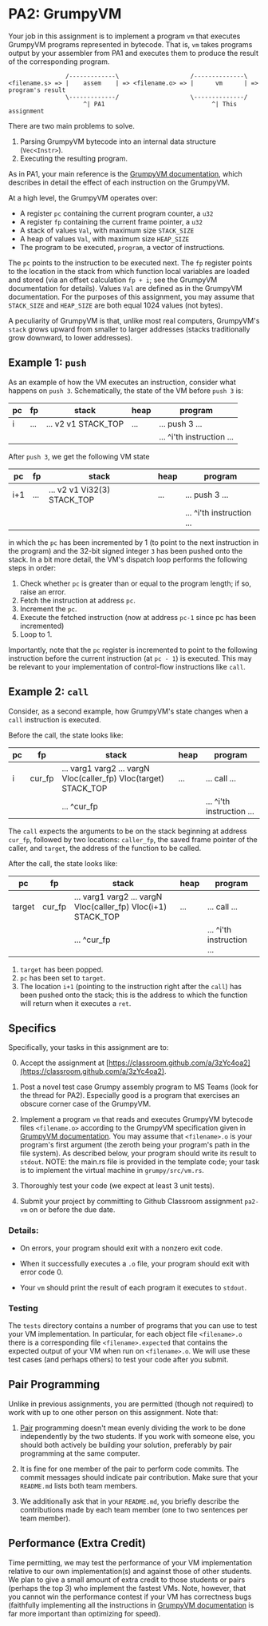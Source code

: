 # PA2: GrumpyVM

Your job in this assignment is to implement a program `vm` that executes GrumpyVM programs represented in bytecode. That is, `vm` takes programs output by your assembler from PA1 and executes them to produce the result of the corresponding program.

```
                /-------------\                    /--------------\
<filename.s> => |    assem    | => <filename.o> => |      vm      | => program's result
                \-------------/                    \--------------/
                     ^| PA1                              ^| This assignment
```

There are two main problems to solve. 

1. Parsing GrumpyVM bytecode into an internal data structure (`Vec<Instr>`).
2. Executing the resulting program. 

As in PA1, your main reference is the [GrumpyVM documentation](../doc/vm.md), which describes in detail the effect of each instruction on the GrumpyVM.

At a high level, the GrumpyVM operates over:

* A register `pc` containing the current program counter, a `u32`
* A register `fp` containing the current frame pointer, a `u32`
* A stack of values `Val`, with maximum size `STACK_SIZE` 
* A heap of values `Val`, with maximum size `HEAP_SIZE`
* The program to be executed, `program`, a vector of instructions.

The `pc` points to the instruction to be executed next. The `fp` register points to the location in the stack from which function local variables are loaded and stored (via an offset calculation `fp + i`; see the GrumpyVM documentation for details). Values `Val` are defined as in the GrumpyVM documentation. For the purposes of this assignment, you may assume that `STACK_SIZE` and `HEAP_SIZE` are both equal 1024 values (not bytes). 

A peculiarity of GrumpyVM is that, unlike most real computers, GrumpyVM's `stack` grows upward from smaller to larger addresses (stacks traditionally grow downward, to lower addresses).

## Example 1: `push`

As an example of how the VM executes an instruction, consider what happens on `push 3`. Schematically, the state of the VM before `push 3` is:

| pc | fp | stack | heap | program |
| -- | -- | ----- | ---- | ------- |
| i | ... | ... v2 v1 STACK_TOP | ... | ... push 3 ... | 
|   |     |                     |     | ... ^i'th instruction ... |

After `push 3`, we get the following VM state

| pc | fp | stack | heap | program |
| -- | -- | ----- | ---- | ------- |
| i+1 | ... | ... v2 v1 Vi32(3) STACK_TOP | ... | ... push 3 ... | 
|     |     |                             |     | ... ^i'th instruction ... |

in which the `pc` has been incremented by 1 (to point to the next instruction in the program) and the 32-bit signed integer `3` has been pushed onto the stack. In a bit more detail, the VM's dispatch loop performs the following steps in order:

1. Check whether `pc` is greater than or equal to the program length; if so, raise an error.
2. Fetch the instruction at address `pc`.
3. Increment the `pc`.
4. Execute the fetched instruction (now at address `pc-1` since pc has been incremented)
5. Loop to 1.

Importantly, note that the `pc` register is incremented to point to the following instruction before the current instruction (at `pc - 1`) is executed. This may be relevant to your implementation of control-flow instructions like `call`. 

## Example 2: `call`

Consider, as a second example, how GrumpyVM's state changes when a `call` instruction is executed. 

Before the call, the state looks like:

| pc | fp | stack | heap | program |
| -- | -- | ----- | ---- | ------- |
| i | cur_fp | ... varg1 varg2 ... vargN Vloc(caller_fp) Vloc(target) STACK_TOP | ... | ... call ... | 
|   |        | ... ^cur_fp                                                      |     | ... ^i'th instruction ... |

The `call` expects the arguments to be on the stack beginning at address `cur_fp`, followed by two locations: `caller_fp`, the saved frame pointer of the caller, and `target`, the address of the function to be called.

After the call, the state looks like:

| pc | fp | stack | heap | program |
| -- | -- | ----- | ---- | ------- |
| target | cur_fp | ... varg1 varg2 ... vargN Vloc(caller_fp) Vloc(i+1) STACK_TOP | ... | ... call ... | 
|        |        | ... ^cur_fp                                                   |     | ... ^i'th instruction ... |

1. `target` has been popped.
2. `pc` has been set to `target`.
3. The location `i+1` (pointing to the instruction right after the `call`) has been pushed onto the stack; this is the address to which the function will return when it executes a `ret`. 

## Specifics

Specifically, your tasks in this assignment are to:

0. Accept the assignment at [https://classroom.github.com/a/3zYc4oa2](https://classroom.github.com/a/3zYc4oa2).

1. Post a novel test case Grumpy assembly program to MS Teams (look for the thread for PA2). Especially good is a program that exercises an obscure corner case of the GrumpyVM.

2. Implement a program `vm` that reads and executes GrumpyVM bytecode files `<filename.o>` according to the GrumpyVM specification given in [GrumpyVM documentation](../doc/vm.md). You may assume that `<filename>.o` is your program's first argument (the zeroth being your program's path in the file system). As described below, your program should write its result to `stdout`. NOTE: the main.rs file is provided in the template code; your task is to implement the virtual machine in `grumpy/src/vm.rs`.

3. Thoroughly test your code (we expect at least 3 unit tests).
 
4. Submit your project by committing to Github Classroom assignment `pa2-vm` on or before the due date.

### Details: 

* On errors, your program should exit with a nonzero exit code.

* When it successfully executes a `.o` file, your program should exit with error code 0.

* Your `vm` should print the result of each program it executes to `stdout`.

### Testing

The `tests` directory contains a number of programs that you can use to test your VM implementation. In particular, for each object file `<filename>.o` there is a corresponding file `<filename>.expected` that contains the expected output of your VM when run on `<filename>.o`. We will use these test cases (and perhaps others) to test your code after you submit.

## Pair Programming

Unlike in previous assignments, you are permitted (though not required) to work with up to one other person on this assignment. Note that: 

1. [Pair](pair.md) programming doesn't mean evenly dividing the work to be done independently by the two students. If you work with someone else, you should both actively be building your solution, preferably by pair programming at the same computer.

2. It is fine for one member of the pair to perform code commits. The commit messages should indicate pair contribution. Make sure that your `README.md` lists both team members.

3. We additionally ask that in your `README.md`, you briefly describe the contributions made by each team member (one to two sentences per team member).

## Performance (Extra Credit) 

Time permitting, we may test the performance of your VM implementation relative to our own implementation(s) and against those of other students. We plan to give a small amount of extra credit to those students or pairs (perhaps the top 3) who implement the fastest VMs. Note, however, that you cannot win the performance contest if your VM has correctness bugs (faithfully implementing all the instructions in [GrumpyVM documentation](../doc/vm.md) is far more important than optimizing for speed).
